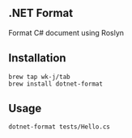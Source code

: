 ## .NET Format

Format C# document using Roslyn

## Installation

```
brew tap wk-j/tab
brew install dotnet-format
```

## Usage

```bash
dotnet-format tests/Hello.cs
```